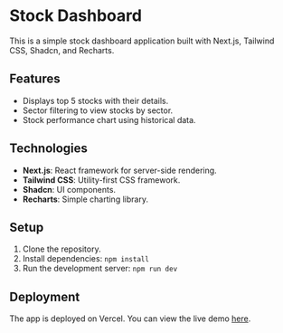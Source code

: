 # Stock Dashboard

This is a simple stock dashboard application built with Next.js, Tailwind CSS, Shadcn, and Recharts.

## Features

- Displays top 5 stocks with their details.
- Sector filtering to view stocks by sector.
- Stock performance chart using historical data.

## Technologies

- **Next.js**: React framework for server-side rendering.
- **Tailwind CSS**: Utility-first CSS framework.
- **Shadcn**: UI components.
- **Recharts**: Simple charting library.

## Setup

1. Clone the repository.
2. Install dependencies: `npm install`
3. Run the development server: `npm run dev`

## Deployment

The app is deployed on Vercel. You can view the live demo [here](#).
